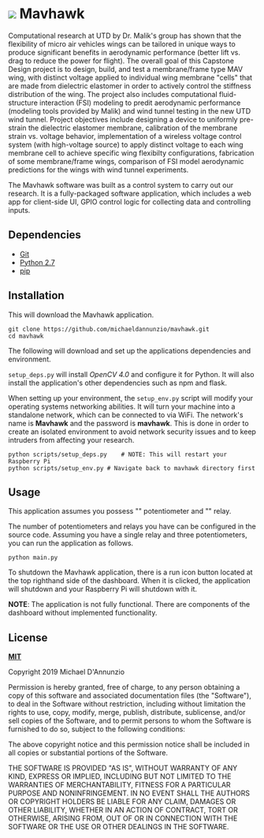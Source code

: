 # ![](icons/favicon.ico) **Mavhawk**

Computational research at UTD by Dr. Malik's group has shown that the flexibility of micro air vehicles wings can be tailored in unique ways to produce significant benefits in aerodynamic performance (better lift vs. drag to reduce the power for flight).  The overall goal of this Capstone Design project is to design, build, and test a membrane/frame type MAV wing, with distinct voltage applied to individual wing membrane "cells" that are made from dielectric elastomer in order to actively control the stiffness distribution of the wing. The project also includes computational fluid-structure interaction (FSI) modeling to predit aerodynamic performance (modeling tools provided by Malik) and wind tunnel testing in the new UTD wind tunnel. Project objectives include designing a device to uniformly pre-strain the dielectric elastomer membrane, calibration of the membrane strain vs. voltage behavior, implementation of a wireless voltage control system (with high-voltage source) to apply distinct voltage to each wing membrane cell to achieve specific wing flexibilty configurations, fabrication of some membrane/frame wings, comparison of FSI model aerodynamic predictions for the wings with wind tunnel experiments.

The Mavhawk software was built as a control system to carry out our research. It is a fully-packaged software application, which includes a web app for client-side UI, GPIO control logic for collecting data and controlling inputs.

## **Dependencies**

* [Git]()
* [Python 2.7](https://www.python.org/downloads/)
* [pip]()

## **Installation**

This will download the Mavhawk application.

```shell
git clone https://github.com/michaeldannunzio/mavhawk.git
cd mavhawk
```

The following will download and set up the applications dependencies and environment.

`setup_deps.py` will install *OpenCV 4.0* and configure it for Python. It will also install the application's other dependencies such as npm and flask.

When setting up your environment, the `setup_env.py` script will modify your operating systems networking abilities. It will turn your machine into a standalone network, which can be connected to via WiFi. The network's name is **Mavhawk** and the password is **mavhawk**. This is done in order to create an isolated environment to avoid network security issues and to keep intruders from affecting your research.

```shell
python scripts/setup_deps.py	# NOTE: This will restart your Raspberry Pi
python scripts/setup_env.py	# Navigate back to mavhawk directory first
```

## **Usage**

This application assumes you possess "" potentiometer and "" relay.

The number of potentiometers and relays you have can be configured in the source code. Assuming you have a single relay and three potentiometers, you can run the application as follows.

```shell
python main.py
```

To shutdown the Mavhawk application, there is a run icon button located at the top righthand side of the dashboard. When it is clicked, the application will shutdown and your Raspberry Pi will shutdown with it.

**NOTE**: The application is not fully functional. There are components of the dashboard without implemented functionality.

## **License**

**[MIT](LICENSE)**

Copyright 2019 Michael D'Annunzio

Permission is hereby granted, free of charge, to any person obtaining a copy of this software and associated documentation files (the "Software"), to deal in the Software without restriction, including without limitation the rights to use, copy, modify, merge, publish, distribute, sublicense, and/or sell copies of the Software, and to permit persons to whom the Software is furnished to do so, subject to the following conditions:

The above copyright notice and this permission notice shall be included in all copies or substantial portions of the Software.

THE SOFTWARE IS PROVIDED "AS IS", WITHOUT WARRANTY OF ANY KIND, EXPRESS OR IMPLIED, INCLUDING BUT NOT LIMITED TO THE WARRANTIES OF MERCHANTABILITY, FITNESS FOR A PARTICULAR PURPOSE AND NONINFRINGEMENT. IN NO EVENT SHALL THE AUTHORS OR COPYRIGHT HOLDERS BE LIABLE FOR ANY CLAIM, DAMAGES OR OTHER LIABILITY, WHETHER IN AN ACTION OF CONTRACT, TORT OR OTHERWISE, ARISING FROM, OUT OF OR IN CONNECTION WITH THE SOFTWARE OR THE USE OR OTHER DEALINGS IN THE SOFTWARE.
